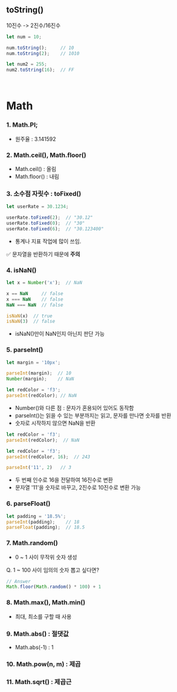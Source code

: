 ## toString()
10진수 -> 2진수/16진수

```js
let num = 10;

num.toString();     // 10
num.toString(2);    // 1010

let num2 = 255;
num2.toString(16);  // FF
```

<br>

# Math
### 1. Math.PI;
- 원주율 : 3.141592

### 2. Math.ceil(), Math.floor()
- Math.ceil() : 올림
- Math.floor() : 내림

### 3. 소수점 자릿수 : toFixed()

```js
let userRate = 30.1234;

userRate.toFixed(2);  // "30.12"
userRate.toFixed(0);  // "30"
userRate.toFixed(6);  // "30.123400"
```
- 통계나 지표 작업에 많이 쓰임.

✅ 문자열을 반환하기 때문에 **주의**

### 4. isNaN()
```js
let x = Number('x');  // NaN

x == NaN     // false
x === NaN    // false
NaN === NaN  // false

isNaN(x)  // true
isNaN(3)  // false
```
- isNaN()만이 NaN인지 아닌지 판단 가능

### 5. parseInt()
```js
let margin = '10px';

parseInt(margin);  // 10
Number(margin);    // NaN

let redColor = 'f3';
parseInt(redColor); // NaN
```
- Number()와 다른 점 : 문자가 혼용되어 있어도 동작함
- parseInt()는 읽을 수 있는 부분까지는 읽고, 문자를 만나면 숫자를 반환
- 숫자로 시작하지 않으면 NaN을 반환

```js
let redColor = 'f3';
parseInt(redColor);  // NaN

let redColor = 'f3';
parseInt(redColor, 16);  // 243

parseInt('11', 2)   // 3
```
- 두 번째 인수로 16을 전달하여 16진수로 변환
- 문자열 '11'을 숫자로 바꾸고, 2진수로 10진수로 변환 가능

### 6. parseFloat()
```js
let padding = '18.5%';
parseInt(padding);    // 18
parseFloat(padding);  // 18.5
```

### 7. Math.random()
- 0 ~ 1 사이 무작위 숫자 생성

Q. 1 ~ 100 사이 임의의 숫자 뽑고 싶다면?
```js
// Answer
Math.floor(Math.random() * 100) + 1
```

### 8. Math.max(), Math.min()
- 최대, 최소를 구할 때 사용

### 9. Math.abs() : 절댓값
- Math.abs(-1) : 1

### 10. Math.pow(n, m) : 제곱
### 11. Math.sqrt() : 제곱근